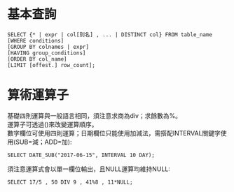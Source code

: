# 基本查詢
```
SELECT {* | expr | col[別名] , ... | DISTINCT col} FROM table_name
[WHERE conditions]
[GROUP BY colnames | expr]
[HAVING group_conditions]
[ORDER BY col_name]
[LIMIT [offest.] row_count];
```

# 算術運算子
基礎四則運算與一般語言相同，須注意求商為div；求餘數為%。  
運算子可透過()來改變運算順序。  
數字欄位可使用四則運算；日期欄位只能使用加減法，需搭配INTERVAL關鍵字使用(SUB=減；ADD=加):  
```
SELECT DATE_SUB("2017-06-15", INTERVAL 10 DAY);
```
須注意運算式會以單一欄位輸出，且NULL運算均維持NULL:  
```
SELECT 17/5 , 50 DIV 9 , 41%8 , 11*NULL;
```
